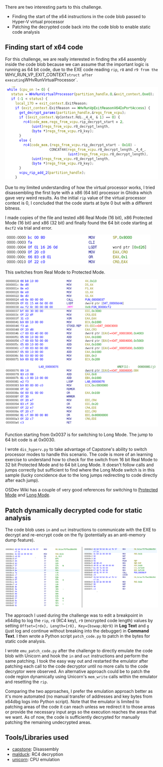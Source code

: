 There are two interesting parts to this challenge.

- Finding the start of the x64 instructions in the code blob passed to Hyper-V
virtual processor
- Patching the decrypted code back into the code blob to enable static code
  analysis

## Finding start of x64 code

For this challenge, we are really interested in finding the x64 assembly
inside the code blob because we can assume that the important logic is running as
64 bit code, due to the EXE code reading `rip`, `r8` and `r9 from the
`WHV_RUN_VP_EXIT_CONTEXT` struct after executing `WHvRunVirtualProcessor`.

![Reading values for decrypting code](img/ch12_01.png)

Due to my limited understanding of how the virtual processor works, I
tried disassembling the first byte with a x86 (64 bit) processor in Ghidra which
gave very weird results. As the initial `rip` value of the virtual processor
context is 0, I concluded that the code starts at byte 0 but with a different
bitness.

I made copies of the file and tested x86 Real Mode (16 bit), x86 Protected Mode
(16 bit) and x86 (32 bit) and finally found the 64 bit code starting at `0xcf2` via
trial and error.

![Protected Mode switch](img/ch12_02.png)

This switches from Real Mode to Protected Mode.

![Long Mode switch](img/ch12_03.png)

Function starting from 0x0037 is for switching to Long Mode. The jump to 64 bit
code is at 0x0030.

I wrote `dis_hyperv.py` to take advantage of Capstone's ability to switch processor
modes to handle this scenario. The code is more of an learning exercise to
understand how to check for the switch from 16 bit Real Mode to 32 bit Protected
Mode and to 64 bit Long Mode. It doesn't follow calls and jumps correctly but
sufficient to find where the Long Mode switch is in this sample (lucky
concidence due to the long jumps redirecting to code directly after each jump).

OSDev Wiki has a couple of very good references for switching to
[Protected Mode](https://wiki.osdev.org/Protected_Mode) and
[Long Mode](https://wiki.osdev.org/Setting_Up_Long_Mode).

## Patch dynamically decrypted code for static analysis

The code blob uses `in` and `out` instructions to communicate with the EXE to
decrypt and re-encrypt code on the fly (potentially as an anti-memory dump feature).

![RC4 encrypted code](img/ch12_04.png)

The approach I used during the challenge was to edit a breakpoint in x64dbg to
log the `rip`, `r8` (RC4 key), `r9` (encrypted code length) values by setting
`Offset={rdx}, Length={r8}, Key={bswap;8@r9}` in **Log Text** and `g` (just log
and continue without breaking into the debugger) in **Command Text**. I then wrote
a Python script `patch_code.py` to patch in the bytes for static code analysis.

I wrote `emu_patch_code.py` after the challenge to directly emulate the code blob
with Unicorn and hook the `in` and `out` instructions and perform the same
patching. I took the easy way out and restarted the emulator after patching
each call to the code decryptor until no more calls to the code decryptor were
observed. An alternative approach could be to patch the code region dynamically
using Unicorn's `mem_write` calls within the emulator and resetting the `rip`.

Comparing the two approaches, I prefer the emulation approach better as it's
more automated (no manual transfer of addresses and key bytes from x64dbg logs
into Python script). Note that the emulator is limited to patching areas of the
code it can reach unless we redirect it to those areas or provide the necessary
input args so the execution reaches the areas that we want. As of now, the code
is sufficiently decrypted for manually patching the remaining undecrypted areas.

## Tools/Libraries used
- [capstone](https://www.capstone-engine.org/lang_python.html): Disassembly
- [malduck](https://malduck.readthedocs.io/en/latest/): RC4 decryption
- [unicorn](https://www.unicorn-engine.org/docs/tutorial.html): CPU emulation
